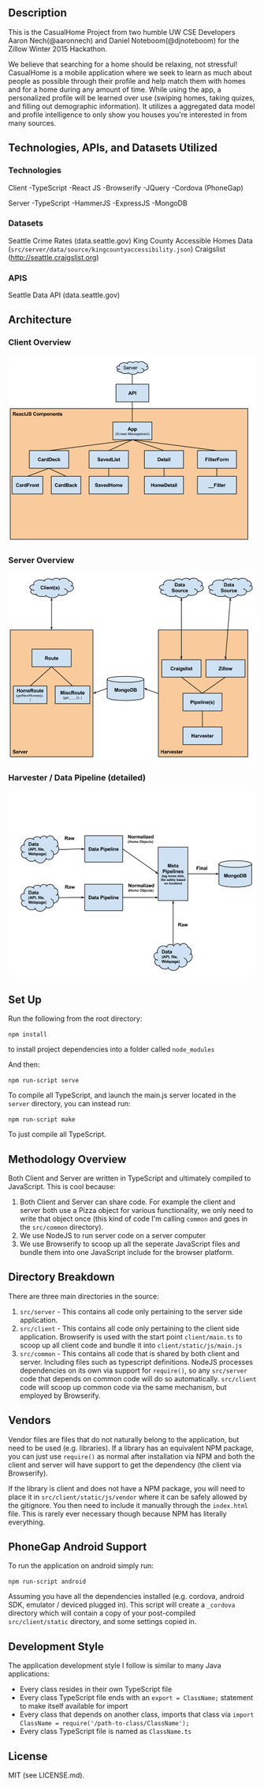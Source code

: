 Description
-----------

This is the CasualHome Project from two humble UW CSE Developers Aaron Nech(@aaronnech) and Daniel Noteboom(@djnoteboom) for the Zillow Winter 2015 Hackathon.


We believe that searching for a home should be relaxing, not stressful! CasualHome is a mobile application where we seek to learn as much about people as possible through their profile and help match them with homes and  for a home during any amount of time. While using the app, a personalized profile will be learned over use (swiping homes, taking quizes, and filling out demographic information). It utilizes a aggregated data model and profile intelligence to only show you houses you're interested in from many sources.

Technologies, APIs, and Datasets Utilized
-----------------------------------------

### Technologies

Client
-TypeScript
-React JS
-Browserify
-JQuery
-Cordova (PhoneGap)

Server
-TypeScript
-HammerJS
-ExpressJS
-MongoDB


### Datasets

Seattle Crime Rates (data.seattle.gov)
King County Accessible Homes Data (`src/server/data/source/kingcountyaccessibility.json`)
Craigslist (http://seattle.craigslist.org)

### APIS

Seattle Data API (data.seattle.gov)

Architecture
------------

### Client Overview

![Image of Client](https://github.com/aaronnech/Zillow2015/raw/master/ASSET/client.png)

### Server Overview

![Image of Server](https://github.com/aaronnech/Zillow2015/raw/master/ASSET/server.png)

### Harvester / Data Pipeline (detailed)

![Image of Harvester](https://github.com/aaronnech/Zillow2015/raw/master/ASSET/harvester.png)

Set Up
------
Run the following from the root directory:

`npm install`
  
to install project dependencies into a folder called `node_modules`

And then:

`npm run-script serve`

To compile all TypeScript, and launch the main.js server located in the `server` directory, you can instead run:

`npm run-script make`

To just compile all TypeScript.


Methodology Overview
--------------------
Both Client and Server are written in TypeScript and ultimately compiled to JavaScript. This is cool because:

1. Both Client and Server can share code. For example the client and server both use a Pizza object for various functionality, we only need to write that object once (this kind of code I'm calling `common` and goes in the `src/common` directory).
2. We use NodeJS to run server code on a server computer
3. We use Browserify to scoop up all the seperate JavaScript files and bundle them into one JavaScript include for the browser platform.


Directory Breakdown
-------------------

There are three main directories in the source:

1. `src/server` - This contains all code only pertaining to the server side application.
2. `src/client` - This contains all code only pertaining to the client side application. Browserify is used with the start point `client/main.ts` to scoop up all client code and bundle it into `client/static/js/main.js`
3. `src/common` - This contains all code that is shared by both client and server. Including files such as typescript definitions. NodeJS processes dependencies on its own via support for `require()`, so any `src/server` code that depends on common code will do so automatically. `src/client` code will scoop up common code via the same mechanism, but employed by Browserify.

Vendors
-------

Vendor files are files that do not naturally belong to the application, but need to be used (e.g. libraries). If a library has an equivalent NPM package, you can just use `require()` as normal after installation via NPM and both the client and server will have support to get the dependency (the client via Browserify).

If the library is client and does not have a NPM package, you will need to place it in `src/client/static/js/vendor` where it can be safely allowed by the gitignore. You then need to include it manually through the `index.html` file. This is rarely ever necessary though because NPM has literally everything.

PhoneGap Android Support
------------------------

To run the application on android simply run:

`npm run-script android`

Assuming you have all the dependencies installed (e.g. cordova, android SDK, emulator / deviced plugged in). This script will create a `_cordova` directory which will contain a copy of your post-compiled `src/client/static` directory, and some settings copied in.

Development Style
-----------------

The application development style I follow is similar to many Java applications:

- Every class resides in their own TypeScript file
- Every class TypeScript file ends with an `export = ClassName;` statement to make itself available for import
- Every class that depends on another class, imports that class via `import ClassName = require('/path-to-class/ClassName');`
- Every class TypeScript file is named as `ClassName.ts`

License
-------
MIT (see LICENSE.md).

